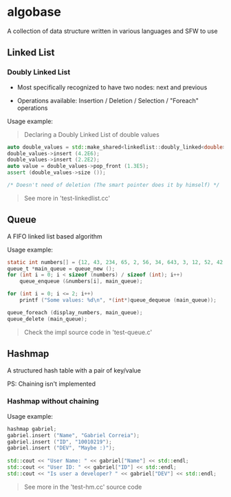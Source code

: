 # algobase

A collection of data structure written in various languages and SFW to use

## Linked List

### Doubly Linked List

- Most specifically recognized to have two nodes: next and previous

- Operations available: Insertion / Deletion / Selection / "Foreach" operations

Usage example:

> Declaring a Doubly Linked List of double values

```cc
auto double_values = std::make_shared<linkedlist::doubly_linked<double>> ();
double_values->insert (4.2E6);
double_values->insert (2.2E2);
auto value = double_values->pop_front (1.3E5);
assert (double_values->size ());

/* Doesn't need of deletion (The smart pointer does it by himself) */
```

> See more in 'test-linkedlist.cc'

## Queue

A FIFO linked list based algorithm

Usage example:

```c
static int numbers[] = {12, 43, 234, 65, 2, 56, 34, 643, 3, 12, 52, 42, 52, 7725, 526,45, 256, 1};
queue_t *main_queue = queue_new ();
for (int i = 0; i < sizeof (numbers) / sizeof (int); i++)
    queue_enqueue (&numbers[i], main_queue);

for (int i = 0; i <= 2; i++)
    printf ("Some values: %d\n", *(int*)queue_dequeue (main_queue));

queue_foreach (display_numbers, main_queue);
queue_delete (main_queue);
```

> Check the impl source code in 'test-queue.c'

## Hashmap

A structured hash table with a pair of key/value

PS: Chaining isn't implemented

### Hashmap without chaining

Usage example:

```cc
hashmap gabriel;
gabriel.insert ("Name", "Gabriel Correia");
gabriel.insert ("ID", "10010219");
gabriel.insert ("DEV", "Maybe :)");
    
std::cout << "User Name: " << gabriel["Name"] << std::endl;
std::cout << "User ID: " << gabriel["ID"] << std::endl;
std::cout << "Is user a developer? " << gabriel["DEV"] << std::endl;
```

> See more in the 'test-hm.cc' source code
